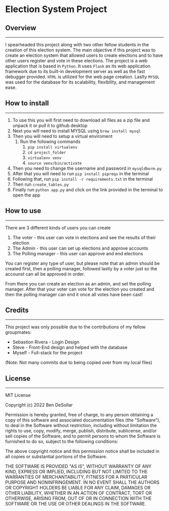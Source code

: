# **Election System Project**

## Overview
---

I spearheaded this project along with two other fellow students in the creation of this election system. The main objective if this
project was to create an election system that allowed users to create elections and to have other users register and vote in these
elections. The project is a web application that is based in `Python`. It uses `Flask` as its web application framework due to its 
built-in development server as well as the fast debugger provided. `HTML` is utilized for the web page creation. Laslty `MYSQL` was used
for the database for its scalability, flexibility, and management ease.


## How to install

---

1) To use this you will first need to download all files as a zip file and unpack it or pull it to github desktop
2) Next you will need to install MYSQL using `brew install mysql`
3) Then you will need to setup a virtual enviroment
   1) Run the following commands
      1) `pip install virtualenv`
      2) `cd project_folder`
      3) `virtualenv venv`
      4) `source venv/bin/activate`
4) Then you need to change the username and password in `mysqldborm.py`
5) After that you will need to run `pip install pipreqs` in the terminal
6) Following that, run `pip install -r requirements.txt` in the terminal
7) Then run `create_tables.py`
8) Finally run `python app.py` and click on the link provided in the terminal to open the app

## How to use

---

There are 3 different kinds of users you can create
1) The voter - this user can vote in elections and see the results of their election
2) The Admin - this user can set up elections and approve accounts
3) The Polling manager - this user can approve and end elections

You can register any type of user, but please note that an admin should be created first, then a polling manager,
followed lastly by a voter just so the accounst can all be approved in order.

From there you can create an election as an admin, and set the polling manager. After that your voter can vote for the
election you created and then the polling manager can end it once all votes have been cast!

## Credits

---

This project was only possible due to the contributions of my fellow groupmates:
- Sebastion Rivera - Login Design
- Steve - Front-End design and helped with the database
- Myself - Full-stack for the project

(Note: Not many commits due to being copied over from my local files)

## License

---

MIT License

Copyright (c) 2022 Ben DeSollar

Permission is hereby granted, free of charge, to any person obtaining a copy
of this software and associated documentation files (the "Software"), to deal
in the Software without restriction, including without limitation the rights
to use, copy, modify, merge, publish, distribute, sublicense, and/or sell
copies of the Software, and to permit persons to whom the Software is
furnished to do so, subject to the following conditions:

The above copyright notice and this permission notice shall be included in all
copies or substantial portions of the Software.

THE SOFTWARE IS PROVIDED "AS IS", WITHOUT WARRANTY OF ANY KIND, EXPRESS OR
IMPLIED, INCLUDING BUT NOT LIMITED TO THE WARRANTIES OF MERCHANTABILITY,
FITNESS FOR A PARTICULAR PURPOSE AND NONINFRINGEMENT. IN NO EVENT SHALL THE
AUTHORS OR COPYRIGHT HOLDERS BE LIABLE FOR ANY CLAIM, DAMAGES OR OTHER
LIABILITY, WHETHER IN AN ACTION OF CONTRACT, TORT OR OTHERWISE, ARISING FROM,
OUT OF OR IN CONNECTION WITH THE SOFTWARE OR THE USE OR OTHER DEALINGS IN THE
SOFTWARE.



